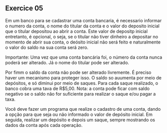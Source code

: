 ## Exercice 05

Em  um banco para se cadastrar uma conta bancaria, é necessario informar o numero da conta, o nome do titular da conta e o valor do deposito inicial que o titular depositou ao abrir a conta. Este valor de depositp inicial entretanto, é opcional, o seja, se o titular não  tiver dinheiro a depositar no momento de abrir sua conta, o deósito inicial não  será feito e naturalmente o valor do saldo na sua conta será zero. 

Importante: Uma vez que uma conta bancária foi, o número da conta nunca poderá ser alterado. Já o nome do titular pode ser alterado. 

Por fimm o saldo da conta não pode ser alterado livremente. É preciso haver um mecanismo para proteger isso. O saldo so auumenta por meio de depósitos, e só diminui por meio de saques. Para cada saque realizado, o banco cobra uma tava de R$5,00. Nota: a conta pode ficar com saldo negativo se o saldo não for suficiente para realizar o saque e/ou pagar a taxa.

Você deve fazer um programa que realize o cadastro de uma conta, dando a opção para que seja ou não informado o valor de depósito inicial. Em seguida, realizar um depósito e depois um saque, sempre mostrando os dados da conta após cada operação. 